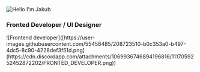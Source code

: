 <img alt="Hello I'm Jakub" align="center" src="https://readme-typing-svg.demolab.com?font=Fira+Code&size=19&pause=5000&color=5ABFA3&center=false&vCenter=true&width=435&lines=Hello+ I'm Jakub!">
<h3>Fronted Developer / UI Designer</h3>
![Frontend developer]([https://user-images.githubusercontent.com/55458485/208723510-b0c353a0-b497-4dc5-8c90-4228def3f51d.png](https://cdn.discordapp.com/attachments/1069936746894196816/1117059252452872202/FRONTED_DEVELOPER.png))
